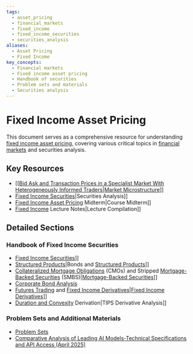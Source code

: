 ```yaml
---
tags:
  - asset_pricing
  - financial_markets
  - fixed_income
  - fixed_income_securities
  - securities_analysis
aliases:
  - Asset Pricing
  - Fixed Income
key_concepts:
  - Financial markets
  - Fixed income asset pricing
  - Handbook of securities
  - Problem sets and materials
  - Securities analysis
---
```


# Fixed Income Asset Pricing
This document serves as a comprehensive resource for understanding [fixed income asset pricing](.md), covering various critical topics in [financial markets](../Financial%20Markets%20and%20Institutions/Financial%20Markets%20and%20Institutions%20Lecture%20Notes.md) and securities analysis.
## Key Resources
- [[[Bid Ask and Transaction Prices in a Specialist Market With Heterogeneously Informed Traders|Market Microstructure](A%20Survey%20of%20the%20Micro%20structure%20of%20Fixed-Income%20Markets.md)]]
- [Fixed Income Securities](Analysis%20of%20[[Bond%20Equivalent%20Yield%20(BEY)%20-%20Definition,%20Formula,%20and%20Example)|Securities Analysis]]
- [Fixed Income Asset Pricing]([[Fixed%20Income%20Asset%20Pricing) Midterm|Course Midterm]]
- [Fixed Income]([[Lecture%20Notes%20Bonds,%20%20Preferred%20Stock,%20%20and%20Structured%20Products) Lecture Notes|Lecture Compilation]]
## Detailed Sections
### Handbook of Fixed Income Securities
- [Fixed Income Securities](Handbook%20of%20[[Bond%20Equivalent%20Yield%20(BEY)%20-%20Definition,%20Formula,%20and%20Example)]]
- [Structured Products](Lecture%20Notes%20Bonds,%20Preferred%20Stock,%20and%20[[Preview%20of%20the%20Book)|Bonds and [Structured Products](../Financial%20Markets/Financial%20Engineering%20and%20Arbitrage%20in%20the%20Financial%20Markets/PART%20I%20RELATIVE%20VALUE%20BUILDING%20BLOCKS/Chapter%201%20-%20Purpose%20and%20Structure%20of%20Financial%20Markets/Preview%20of%20the%20Book.md)]]
- [Collateralized Mortgage Obligations](Lecture%20Notes%202%20[[Other%20MBS) (CMOs) and Stripped [Mortgage-Backed Securities](../Financial%20Markets%20and%20Institutions/III.%20Liquidity%20of%20Assets/Class%207-%20CP,%20Repo,%20and%20the%20Crisis/Fremont%20Financial%20Corp.%20(b).md) (SMBS)|[Mortgage-Backed Securities](../Financial%20Markets%20and%20Institutions/III.%20Liquidity%20of%20Assets/Class%207-%20CP,%20Repo,%20and%20the%20Crisis/Fremont%20Financial%20Corp.%20(b).md)]]
- [Corporate Bond Analysis](Handbook%20of%20Fixed%20Income%20Securities/Lecture%20Notes%203%20Credit%20Analysis%20of%20Finance%20Companies%20and%20High-Yield%20Corporate%20Bonds.md)
- [Futures Trading](Lecture%20Notes%204-Mechanics%20of%20[[Futures%20Mechanics) and [Fixed Income Derivatives](../Financial%20Engineering/6.%20A%20Brief%20Introduction%20to%20Stochastic%20Calculus.md)|[Fixed Income Derivatives](../Financial%20Engineering/6.%20A%20Brief%20Introduction%20to%20Stochastic%20Calculus.md)]]
- [Duration and Convexity](TIPS%20[[An%20Analytical%20Decomposition%20of%20Forward%20Rates) Derivation|TIPS Derivative Analysis]]
### Problem Sets and Additional Materials
- [Problem Sets](Problem%20Sets/Problem%20Sets.md)
- [Comparative Analysis of Leading AI Models-Technical Specifications and API Access (April 2025)](Comparative%20Analysis%20of%20Leading%20AI%20Models-Technical%20Specifications%20and%20API%20Access%20(April%202025))
